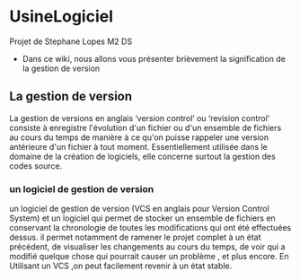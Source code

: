 # UsineLogiciel

Projet de Stephane Lopes M2 DS

- Dans ce wiki, nous allons vous présenter brièvement la signification de la gestion de version 


## La gestion de version 

La gestion de versions en anglais ‘version control’ ou ‘revision control’ consiste à enregistre l'évolution d'un fichier ou d'un ensemble de fichiers au cours du temps de manière à ce qu'on puisse rappeler une version antérieure d'un fichier à tout moment.
 Essentiellement utilisée dans le domaine de la création de logiciels, elle concerne surtout la gestion des codes source. 


### un logiciel de gestion de version

un logiciel de gestion de version (VCS en anglais pour Version Control System) et un logiciel qui permet de stocker un ensemble de fichiers en conservant la chronologie de toutes les modifications qui ont été effectuées dessus. il permet notamment de ramener le projet complet à un état précédent, de visualiser les changements au cours du temps, de voir qui a modifié quelque chose qui pourrait causer un problème , et plus encore. En Utilisant un VCS ,on peut facilement revenir à un état stable. 


